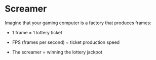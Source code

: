 # Screamer

Imagine that your gaming computer is a factory that produces frames:


* 1 frame = 1 lottery ticket

* FPS (frames per second) = ticket production speed

* The screamer = winning the lottery jackpot
